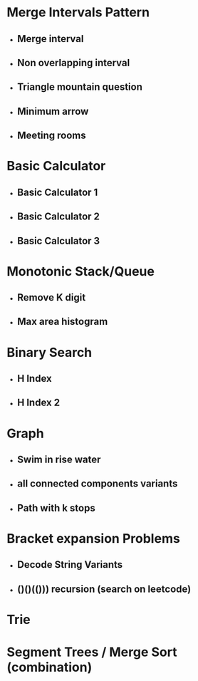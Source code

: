 # Merge Intervals Pattern
- ## Merge interval
- ## Non overlapping interval
- ## Triangle mountain question
- ## Minimum arrow 
- ## Meeting rooms

# Basic Calculator
- ## Basic Calculator 1
- ## Basic Calculator 2
- ## Basic Calculator 3

# Monotonic Stack/Queue
- ## Remove K digit
- ## Max area histogram

# Binary Search
- ## H Index
- ## H Index 2

# Graph
- ## Swim in rise water
- ## all connected components variants
- ## Path with k stops

# Bracket expansion Problems
- ## Decode String Variants
- ## ()()(())) recursion (search on leetcode)

# Trie
# Segment Trees / Merge Sort (combination)
